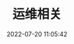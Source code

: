 ---
pageComponent:
  name: Catalogue
  data:
    key: 01.devops
title: 运维相关
date: 2022-07-20 11:05:42
permalink: /devops/
sidebar: false
article: false
comment: false
editLink: false
---